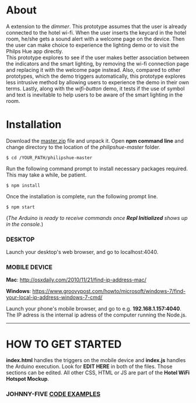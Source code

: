 # About

A extension to the *dimmer*. This prototype assumes that the user is already connected to the hotel wi-fi. When the user inserts the keycard in the hotel room, he/she gets a sound alert with a welcome page on the device. Then the user can make choice to experience the lighting demo or to visit the Philps Hue app directly. <br>
This prototype explores to see if the user makes better association between the indicators and the smart lighting, by removing the wi-fi connection page and replacing it with the welcome page instead. Also, compared to other prototypes, which the demo triggers automatically, this prototype explores less intrusive method by allowing users to experience the demo in their own terms. Lastly, along with the *wifi-button* demo, it tests if the use of symbol and text is inevitable to help users to be aware of the smart lighting in the room.

# Installation

Download the [master.zip](https://github.com/tanerolcxy/untitled/archive/master.zip) file and unpack it. Open **npm command line** and change directory to the location of the *philipshue-master* folder. 
```
$ cd /YOUR_PATH/philipshue-master
```
Run the following command prompt to install necessary packages required. This may take a while, be patient.
```
$ npm install
```
Once the installation is complete, run the following prompt line. 
```
$ npm start
```
(*The Arduino is ready to receive commands once **Repl Initialized** shows up in the console.*)

### DESKTOP
Launch your desktop's web browser, and go to localhost:4040.

### MOBILE DEVICE
**Mac**: http://osxdaily.com/2010/11/21/find-ip-address-mac/

**Windows**: https://www.groovypost.com/howto/microsoft/windows-7/find-your-local-ip-address-windows-7-cmd/

Launch your phone's mobile browser, and go to e.g. **192.168.1.157:4040**. The IP adress is the internal ip adress of the computer running the Node.js.

---

# HOW TO GET STARTED 

**index.html** handles the triggers on the mobile device and **index.js** handles the Arduino execution. Look for **EDIT HERE** in both of the files. Those sections can be edited. All other CSS, HTML or JS are part of the **Hotel WiFi Hotspot Mockup**.

### JOHNNY-FIVE [CODE EXAMPLES](http://johnny-five.io/examples/)
